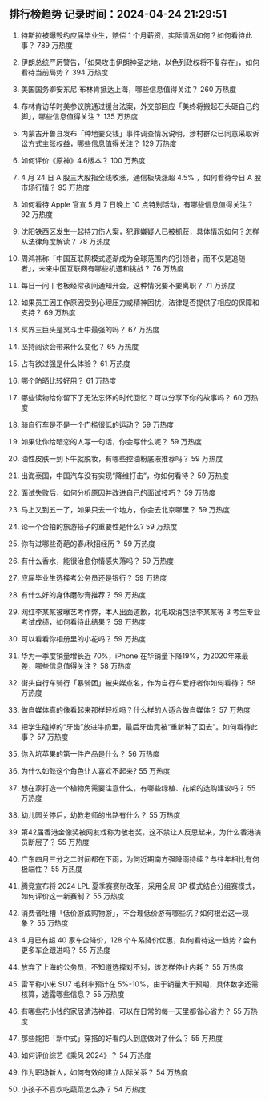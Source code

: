 
## 排行榜趋势 记录时间：2024-04-24 21:29:51
  
  1. 特斯拉被曝毁约应届毕业生，赔偿 1 个月薪资，实际情况如何？如何看待此事？ 789 万热度
    
  2. 伊朗总统严厉警告，「如果攻击伊朗神圣之地，以色列政权将不复存在」，如何看待当前局势？ 394 万热度
    
  3. 美国国务卿安东尼·布林肯抵达上海，哪些信息值得关注？ 260 万热度
    
  4. 布林肯访华时美参议院通过援台法案，外交部回应「美终将搬起石头砸自己的脚」，哪些信息值得关注？ 135 万热度
    
  5. 内蒙古开鲁县发布「种地要交钱」事件调查情况说明，涉村群众已同意采取诉讼方式主张权益，哪些信息值得关注？ 129 万热度
    
  6. 如何评价《原神》4.6版本？ 100 万热度
    
  7. 4 月 24 日 A 股三大股指全线收涨，通信板块涨超 4.5% ，如何看待今日 A 股市场行情？ 95 万热度
    
  8. 如何看待 Apple 官宣 5 月 7 日晚上 10 点特别活动，有哪些信息值得关注？ 92 万热度
    
  9. 沈阳铁西区发生一起持刀伤人案，犯罪嫌疑人已被抓获，具体情况如何？怎样从法律角度解读？ 78 万热度
    
  10. 周鸿祎称「中国互联网模式逐渐成为全球范围内的引领者，而不仅是追随者」，未来中国互联网有哪些机遇和挑战？ 76 万热度
    
  11. 每日一问丨老板经常夜间通知开会，这种情况要不要离职？ 71 万热度
    
  12. 如果员工因工作原因受到心理压力或精神困扰，法律是否提供了相应的保障和支持？ 69 万热度
    
  13. 冥界三巨头是冥斗士中最强的吗？ 67 万热度
    
  14. 坚持阅读会带来什么变化？ 65 万热度
    
  15. 占有欲过强是什么体验？ 61 万热度
    
  16. 哪个防晒比较好用？ 61 万热度
    
  17. 哪些读物给你留下了无法忘怀的时代回忆？可以分享下你的故事吗？ 60 万热度
    
  18. 骑自行车是不是一个门槛很低的运动？ 59 万热度
    
  19. 如果让你给暗恋的人写一句话，你会写什么呢？ 59 万热度
    
  20. 油性皮肤一到下午就脱妆，有哪些控油粉底液推荐吗？ 59 万热度
    
  21. 出海泰国，中国汽车没有实现“降维打击”，你如何看待？ 59 万热度
    
  22. 面试失败后，如何分析原因并改进自己的面试技巧？ 59 万热度
    
  23. 马上又到五一了，如果只去一个地方，你会去北京哪里？ 59 万热度
    
  24. 论一个合拍的旅游搭子的重要性是什么? 59 万热度
    
  25. 你有过哪些奇葩的春/秋招经历？ 59 万热度
    
  26. 有什么香水，能很治愈你情感失落吗？ 59 万热度
    
  27. 应届毕业生选择考公务员还是银行？ 59 万热度
    
  28. 有什么好的身体磨砂膏推荐？ 59 万热度
    
  29. 网红李某某被曝艺考作弊，本人出面道歉，北电取消包括李某某等 3 考生专业考试成绩，如何看待此结果？ 59 万热度
    
  30. 可以看看你相册里的小花吗？ 59 万热度
    
  31. 华为一季度销量增长近 70%，iPhone 在华销量下降19%，为2020年来最差，哪些信息值得关注？ 58 万热度
    
  32. 街头自行车骑行「暴骑团」被央媒点名，作为自行车爱好者你如何看待？ 58 万热度
    
  33. 做自媒体真的像看起来那样轻松吗？什么样的人适合做自媒体？ 57 万热度
    
  34. 把学生磕掉的“牙齿”放进牛奶里，最后牙齿竟被“重新种了回去”。如何看待此事？ 57 万热度
    
  35. 你入坑苹果的第一件产品是什么？ 56 万热度
    
  36. 为什么如懿这个角色让人喜欢不起来? 55 万热度
    
  37. 想在家打造一个植物角需要注意什么，有哪些绿植、花架的选购建议吗？ 55 万热度
    
  38. 幼儿园关停后，幼教老师的出路有什么？ 55 万热度
    
  39. 第42届香港金像奖被网友戏称为敬老奖，这不禁让人反思起来，为什么香港演员断层了？ 55 万热度
    
  40. 广东四月三分之二时间都在下雨，为何近期南方强降雨持续？与往年相比有何极端性？ 55 万热度
    
  41. 腾竞宣布将 2024 LPL 夏季赛赛制改革，采用全局 BP 模式结合分组赛模式，如何评价这一新赛制？ 55 万热度
    
  42. 消费者吐槽「低价游成购物游」，不合理低价游有哪些坑？如何根治这一现象？ 55 万热度
    
  43. 4 月已有超 40 家车企降价，128 个车系降价优惠，如何看待这一趋势？会有更多车企跟进吗？ 55 万热度
    
  44. 放弃了上海的公务员，不知道选择对不对，该怎样停止内耗？ 55 万热度
    
  45. 雷军称小米 SU7 毛利率预计在 5%-10%，由于销量大于预期，具体数字还需核算，透露哪些信息？ 55 万热度
    
  46. 有哪些花小钱的家居清洁神器，可以在日常的每一天里都省心省力？ 55 万热度
    
  47. 那些能把「新中式」穿搭的好看的人到底做对了什么？ 55 万热度
    
  48. 如何评价综艺《乘风 2024》？ 54 万热度
    
  49. 作为职场新人，如何有效的建立人际关系？ 54 万热度
    
  50. 小孩子不喜欢吃蔬菜怎么办？ 54 万热度
    